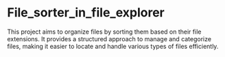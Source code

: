 # File_sorter_in_file_explorer
This project aims to organize files by sorting them based on their file extensions. It provides a structured approach to manage and categorize files, making it easier to locate and handle various types of files efficiently.
